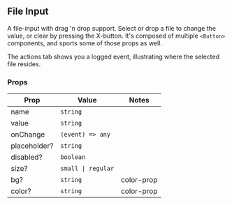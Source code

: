 ## File Input

A file-input with drag 'n drop support. Select or drop a file to change the value, or clear by pressing the X-button.
It's composed of multiple `<Button>` components, and sports some of those props as well.

The actions tab shows you a logged event, illustrating where the selected file resides.

### Props

| Prop         | Value              | Notes      |
| ------------ | ------------------ | ---------- |
| name         | `string`           |            |
| value        | `string`           |            |
| onChange     | `(event) => any`   |            |
| placeholder? | `string`           |            |
| disabled?    | `boolean`          |
| size?        | `small \| regular` |
| bg?          | `string`           | color-prop |
| color?       | `string`           | color-prop |
